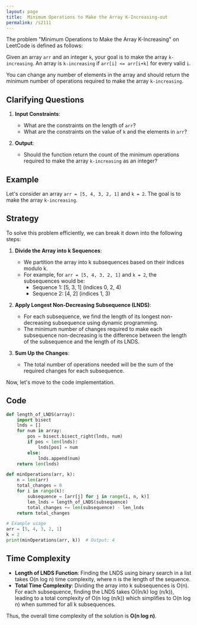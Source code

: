 ```yaml
---
layout: page
title:  Minimum Operations to Make the Array K-Increasing-out
permalink: /s2111
---
```


The problem "Minimum Operations to Make the Array K-Increasing" on LeetCode is defined as follows:

Given an array `arr` and an integer `k`, your goal is to make the array `k-increasing`. 
An array is `k-increasing` if `arr[i] <= arr[i+k]` for every valid `i`. 

You can change any number of elements in the array and should return the minimum number of operations required to make the array `k-increasing`. 

## Clarifying Questions

1. **Input Constraints**:
   - What are the constraints on the length of `arr`?
   - What are the constraints on the value of `k` and the elements in `arr`?

2. **Output**:
   - Should the function return the count of the minimum operations required to make the array `k-increasing` as an integer?

## Example

Let's consider an array `arr = [5, 4, 3, 2, 1]` and `k = 2`. The goal is to make the array `k-increasing`. 

## Strategy

To solve this problem efficiently, we can break it down into the following steps:

1. **Divide the Array into k Sequences**:
   - We partition the array into k subsequences based on their indices modulo k. 
   - For example, for `arr = [5, 4, 3, 2, 1]` and `k = 2`, the subsequences would be: 
     - Sequence 1: [5, 3, 1] (indices 0, 2, 4)
     - Sequence 2: [4, 2] (indices 1, 3)

2. **Apply Longest Non-Decreasing Subsequence (LNDS)**:
   - For each subsequence, we find the length of its longest non-decreasing subsequence using dynamic programming.
   - The minimum number of changes required to make each subsequence non-decreasing is the difference between the length of the subsequence and the length of its LNDS.

3. **Sum Up the Changes**:
   - The total number of operations needed will be the sum of the required changes for each subsequence.

Now, let's move to the code implementation.

## Code

```python
def length_of_LNDS(array):
    import bisect
    lnds = []
    for num in array:
        pos = bisect.bisect_right(lnds, num)
        if pos < len(lnds):
            lnds[pos] = num
        else:
            lnds.append(num)
    return len(lnds)

def minOperations(arr, k):
    n = len(arr)
    total_changes = 0
    for i in range(k):
        subsequence = [arr[j] for j in range(i, n, k)]
        len_lnds = length_of_LNDS(subsequence)
        total_changes += len(subsequence) - len_lnds
    return total_changes

# Example usage
arr = [5, 4, 3, 2, 1]
k = 2
print(minOperations(arr, k))  # Output: 4
```

## Time Complexity

- **Length of LNDS Function**: Finding the LNDS using binary search in a list takes O(n log n) time complexity, where n is the length of the sequence.
- **Total Time Complexity**: Dividing the array into k subsequences is O(n). For each subsequence, finding the LNDS takes O((n/k) log (n/k)), leading to a total complexity of O(n log (n/k)) which simplifies to O(n log n) when summed for all k subsequences.

Thus, the overall time complexity of the solution is **O(n log n)**.